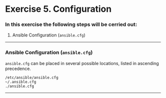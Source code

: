 # Exercise 5. Configuration

### In this exercise the following steps will be cerried out:

1. Ansible Configuration (`ansible.cfg`)

---
### Ansible Configuration (`ansible.cfg`)

`ansible.cfg` can be placed in several possible locations, listed in ascending precedence.

```
/etc/ansible/ansible.cfg
~/.ansible.cfg
./ansible.cfg
```

---
